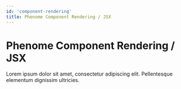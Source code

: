 ```yaml
---
id: 'component-rendering'
title: Phenome Component Rendering / JSX
---
```

# Phenome Component Rendering / JSX

Lorem ipsum dolor sit amet, consectetur adipiscing elit. Pellentesque elementum dignissim ultricies.
